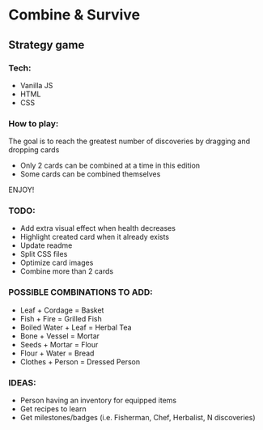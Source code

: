 # Combine & Survive
## Strategy game

### Tech:
* Vanilla JS
* HTML
* CSS

### How to play:
The goal is to reach the greatest number of discoveries by dragging and dropping cards
- Only 2 cards can be combined at a time in this edition
- Some cards can be combined themselves

ENJOY!

### TODO:
* Add extra visual effect when health decreases
* Highlight created card when it already exists
* Update readme
* Split CSS files
* Optimize card images
* Combine more than 2 cards

### POSSIBLE COMBINATIONS TO ADD:
* Leaf + Cordage = Basket
* Fish + Fire = Grilled Fish
* Boiled Water + Leaf = Herbal Tea
* Bone + Vessel = Mortar
* Seeds + Mortar = Flour
* Flour + Water = Bread
* Clothes + Person = Dressed Person

### IDEAS:
* Person having an inventory for equipped items
* Get recipes to learn
* Get milestones/badges (i.e. Fisherman, Chef, Herbalist, N discoveries)